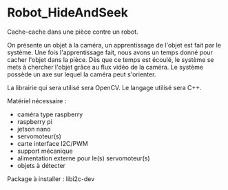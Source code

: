 # Robot_HideAndSeek
Cache-cache dans une pièce contre un robot.

On présente un objet à la caméra, un apprentissage de l'objet est fait par le système.
Une fois l'apprentissage fait, nous avons un temps donné pour cacher l'objet dans la pièce.
Dès que ce temps est écoulé, le système se mets à chercher l'objet grâce au flux vidéo de la caméra.
Le système possède un axe sur lequel la caméra peut s'orienter.



La librairie qui sera utilisé sera OpenCV.
Le langage utilisé sera C++.

Matériel nécessaire :
- caméra type raspberry
- raspberry pi
- jetson nano
- servomoteur(s)
- carte interface I2C/PWM
- support mécanique
- alimentation externe pour le(s) servomoteur(s)
- objets à détecter

Package à installer :
libi2c-dev
